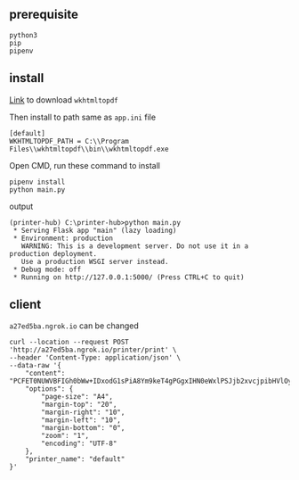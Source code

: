 ## prerequisite

```
python3
pip
pipenv
```

## install

[Link](https://github.com/wkhtmltopdf/wkhtmltopdf/releases/download/0.12.5/wkhtmltox-0.12.5-1.msvc2015-win64.exe) to download `wkhtmltopdf`

Then install to path same as `app.ini` file

```
[default]
WKHTMLTOPDF_PATH = C:\\Program Files\\wkhtmltopdf\\bin\\wkhtmltopdf.exe

```

Open CMD, run these command to install
```
pipenv install
python main.py
```
output
```
(printer-hub) C:\printer-hub>python main.py
 * Serving Flask app "main" (lazy loading)
 * Environment: production
   WARNING: This is a development server. Do not use it in a production deployment.
   Use a production WSGI server instead.
 * Debug mode: off
 * Running on http://127.0.0.1:5000/ (Press CTRL+C to quit)

```


## client

`a27ed5ba.ngrok.io` can be changed

```
curl --location --request POST 'http://a27ed5ba.ngrok.io/printer/print' \
--header 'Content-Type: application/json' \
--data-raw '{
    "content": "PCFET0NUWVBFIGh0bWw+IDxodG1sPiA8Ym9keT4gPGgxIHN0eWxlPSJjb2xvcjpibHVlOyI+VGhpcyBpcyBhIEJsdWUgSGVhZGluZzwvaDE+IDwvYm9keT4gPC9odG1sPg==",
    "options": {
        "page-size": "A4",
        "margin-top": "20",
        "margin-right": "10",
        "margin-left": "10",
        "margin-bottom": "0",
        "zoom": "1",
        "encoding": "UTF-8"
    },
    "printer_name": "default"
}'
```
